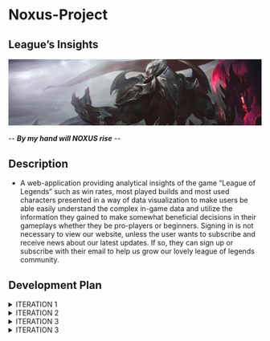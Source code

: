 # Noxus-Project
## League’s Insights

![Noxus](darius-god-king.jpg)

   -- ***By my hand will NOXUS rise*** --

## Description 
             
   - A web-application providing analytical insights of the game “League of Legends” such as win rates, most played builds and most used characters presented in a way of data visualization to make users be able easily understand the complex in-game data and utilize the information they gained to make somewhat beneficial decisions in their gameplays whether they be pro-players or beginners.
Signing in is not necessary to view our website, unless the user wants to subscribe and receive news about our latest updates. If so, they can sign up or subscribe with their email to help us grow our lovely league of legends community.

## Development Plan

<details>
  <summary> ITERATION 1 </summary>
  <p> 

#### PRIORITY
1. Proposal [Single mode + Review]
2. Wiki [Single player]
3. Project Task board [Single player]
4. index.html [1-2 player]
	- Contact us [Single mode]
	- Blank champion page [Single mode]
5. CSS stylesheet[Co-op]
6. Server[Deploy]

#### GOAL
1. Create Homepage and Contact us.
2. Manage Wiki and Readme.

#### FEATURES
1. Home page.
2. Contact Us page.

#### ACCEPTANCE CRITERIA
1. Home page working and stable.
2. Wiki look good and easy to read.

</p>
  </details>

<details>
  <summary> ITERATION 2 </summary>
  <p> 

#### PRIORITY
1. Find data sources
2. Mine data
3. Search bar function
4. Github page availability
5. Improves Home page

#### GOAL
1. Readable champions data.
2. Search bar.
3. Improved Home page.

#### FEATURES
1. json data.
2. Search function

#### ACCEPTANCE CRITERIA
1. Available data for next iteration.

</p>
  </details>

<details>
  <summary> ITERATION 3 </summary>
  <p> 

#### PRIORITY
1. Models Planning
2. Champion Class
3. Contact us Page
4. User experience report.
5. GUI improvement according to UX.

#### GOAL
1. Contact us Page.
2. Improves designs of GUI.
3. Viable Models for database.

#### FEATURES
1. Contact_us.html

#### ACCEPTANCE CRITERIA
1. Working Contact us Page.
2. Possibly improved GUI.
3. Finished Models class.

</p>
  </details>
  
  <details>
  <summary> ITERATION 3 </summary>
  <p> 

#### PRIORITY
1. Viable Models for database.
2. Web app model.

#### GOAL
1. Contact us Page.
2. Home page.
3. Viable Models for database.

#### FEATURES
1. Index.html.
2. Contact_us.html.

#### ACCEPTANCE CRITERIA
1. Working contact us and home page.
2. Working Model data base for web app.

</p>
  </details>

  


  
